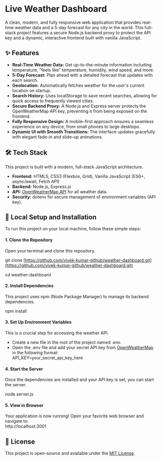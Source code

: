 # **Live Weather Dashboard**

A clean, modern, and fully responsive web application that provides real-time weather data and a 5-day forecast for any city in the world. This full-stack project features a secure Node.js backend proxy to protect the API key and a dynamic, interactive frontend built with vanilla JavaScript.

[//]: # (### **\[Live Demo Link\]   •   \[Video Walkthrough\]**)
[//]: # (THis is comment but can be used for live demo link)
## **✨ Features**

* **Real-Time Weather Data:** Get up-to-the-minute information including temperature, "feels like" temperature, humidity, wind speed, and more.  
* **5-Day Forecast:** Plan ahead with a detailed forecast that updates with each search.  
* **Geolocation:** Automatically fetches weather for the user's current location on startup.  
* **Search History:** Uses localStorage to save recent searches, allowing for quick access to frequently viewed cities.  
* **Secure Backend Proxy:** A Node.js and Express server protects the OpenWeatherMap API key, preventing it from being exposed on the frontend.  
* **Fully Responsive Design:** A mobile-first approach ensures a seamless experience on any device, from small phones to large desktops.  
* **Dynamic UI with Smooth Transitions:** The interface updates gracefully with elegant fade-in and slide-up animations.

## **🛠️ Tech Stack**

This project is built with a modern, full-stack JavaScript architecture.

* **Frontend:** HTML5, CSS3 (Flexbox, Grid), Vanilla JavaScript (ES6+, async/await, Fetch API)  
* **Backend:** Node.js, Express.js  
* **API:** [OpenWeatherMap API](https://openweathermap.org/api) for all weather data.  
* **Security:** dotenv for secure management of environment variables (API key).

## **🚀 Local Setup and Installation**

To run this project on your local machine, follow these simple steps:

#### **1\. Clone the Repository**

Open your terminal and clone this repository.

git clone [https://github.com/vivek-kumar-github/weather-dashboard.git](https://github.com/vivek-kumar-github/weather-dashboard.git)

cd weather-dashboard

#### **2\. Install Dependencies**

This project uses npm (Node Package Manager) to manage its backend dependencies.

npm install

#### **3\. Set Up Environment Variables**

This is a crucial step for accessing the weather API.

* Create a new file in the root of the project named .env.  
* Open the .env file and add your secret API key from [OpenWeatherMap](https://openweathermap.org/appid) in the following format:  
  API\_KEY=your\_secret\_api\_key\_here

#### **4\. Start the Server**

Once the dependencies are installed and your API key is set, you can start the server.

node server.js

#### **5\. View in Browser**

Your application is now running\! Open your favorite web browser and navigate to:  
http://localhost:3001

## **📄 License**

This project is open-source and available under the [MIT License](https://www.google.com/search?q=LICENSE).